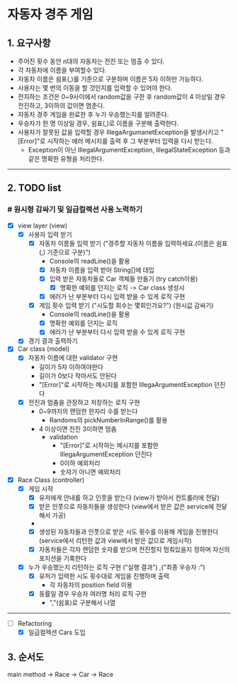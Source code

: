 # 자동자 경주 게임

## 1. 요구사항

- 주어진 횟수 동안 n대의 자동차는 전진 또는 멈출 수 있다.
- 각 자동차에 이름을 부여할수 있다.
- 자동차 이름은 쉼표(,)를 기준으로 구분하며 이름은 5자 이하만 가능하다.
- 사용자는 몇 번의 이동을 할 것인지를 입력할 수 있어야 한다.
- 전지하는 조건은 0~9사이에서 random값을 구한 후 random값이 4 이상일 경우 전진하고, 3이하의 값이면 멈춘다.
- 자동차 경주 게임을 완료한 후 누가 우승했는지를 알려준다.
- 우승자가 한 명 이상일 경우, 쉼표(,)로 이름을 구분해 출력한다.
- 사용자가 잘못된 값을 입력할 경우 IllegaArgumanetException을 발생시키고 "[Error]"로 시작하는 에러 메시지를 출력 후 그 부분부터 입력을 다시 받는다.
    - Exception이 아닌 IllegalArgumentException, IllegalStateException 등과 같은 명확한 유형을 처리한다.

---

## 2. TODO list

### # 원시형 감싸기 및 일급컬렉션 사용 노력하기

- [x] view layer (view)
    - [x] 사용자 입력 받기
        - [x] 자동차 이름들 입력 받기 ("경주할 자동차 이름을 입력하세요.(이름은 쉼표(,) 기준으로 구분)")
            - Console의 readLine()을 활용
            - [x] 자동차 이름을 입력 받아 String[]에 대입
            - [x] 입력 받은 자동차들로 Car 객체들 만들기 (try catch이용)
                - [x] 명확한 예외를 던지는 로직 -> Car class 생성시
            - [x] 에러가 난 부분부터 다시 입력 받을 수 있게 로직 구현
        - [x] 게임 횟수 입력 받기 ("시도할 회수는 몇회인가요?") (원시값 감싸기)
            - Console의 readLine()을 활용
            - [x] 명확한 예외를 던지는 로직
            - [x] 에러가 난 부분부터 다시 입력 받을 수 있게 로직 구현
    - [x] 경기 결과 출력하기
- [x] Car class (model)
    - [x] 자동차 이름에 대한 validator 구현
        - 길이가 5자 이하여야한다
        - 길이가 0보다 작아서도 안된다
        - "[Error]"로 시작하는 메시지를 포함한 IllegaArgumentException 던진다
    - [x] 전진과 멈춤을 관장하고 저장하는 로직 구현
        - 0~9까지의 랜덤한 한자리 수를 받는다
            - Randoms의 pickNumberInRange()를 활용
        - 4 이상이면 전진 3이하면 멈춤
            - validation
                - "[Error]"로 시작하는 메시지를 포함한 IllegaArgumentException 던진다
                - 0이하 예외처리
                - 숫자가 아니면 예외처리
- [x] Race Class (controller)
    - [x] 게임 시작
        - [x] 유저에게 안내를 하고 인풋을 받는다 (view가 받아서 컨트롤러에 전달)
        - [x] 받은 인풋으로 자동차들을 생성한다 (view에서 받은 값은 service에 전달해서 가공)
        -
        - [x] 생성된 자동차들과 인풋으로 받은 시도 횟수를 이용해 게임을 진행한다 (service에서 리턴한 값과 view에서 받은 값으로 게임시작)
        - [x] 자동차들은 각자 랜덤한 숫자를 받으며 전진할지 멈춰있을지 정하며 자신의 포지션을 기록한다
    - [x] 누가 우승했는지 리턴하는 로직 구현 ("실행 결과") ,("최종 우승자 :")
        - [x] 유저가 입력한 시도 횟수대로 게임을 진행하며 출력
            - 각 자동차의 position field 이용
        - [x] 동률일 경우 우승자 여러명 처리 로직 구현
            - ","(쉼표)로 구분해서 나열

---

- [ ] Refactoring
    - [x] 일급컬렉션 Cars 도입

## 3. 순서도

main method -> Race -> Car -> Race

